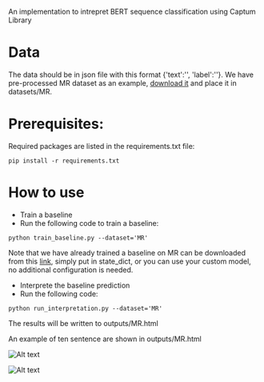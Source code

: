  
 An implementation to intrepret BERT sequence classification using Captum Library 
 

 

# Data

The data should be in json file with this format {'text':'', 'label':''}. We have pre-processed MR dataset as an example, [download it](https://drive.google.com/drive/folders/1D-HnEWps6NsajM3x-DIn560atKFlw2-I?usp=sharing) and place it in datasets/MR.

# Prerequisites:
Required packages are listed in the requirements.txt file:

```
pip install -r requirements.txt
```
# How to use

*  Train a baseline         
*  Run the following code to train a baseline:
```
python train_baseline.py --dataset='MR' 
```

Note that we have already trained a baseline on MR can be downloaded from this [link](https://drive.google.com/drive/folders/1D-HnEWps6NsajM3x-DIn560atKFlw2-I?usp=sharing), simply put in state_dict, or you can use your custom model, no additional configuration is needed.


*  Interprete the baseline prediction         
*  Run the following code:
```
python run_interpretation.py --dataset='MR' 
```
The results will be written to outputs/MR.html


An example of ten sentence are shown in outputs/MR.html

<img src="https://github.com/amurtadha/bert-seq-class-interprete-master/tree/main/outputs/MR.jpg" alt="Alt text" title="Optional title">


![Alt text](https://github.com/amurtadha/bert-seq-class-interprete-master/tree/main/outputs/MR.jpg?raw=true "Title")
